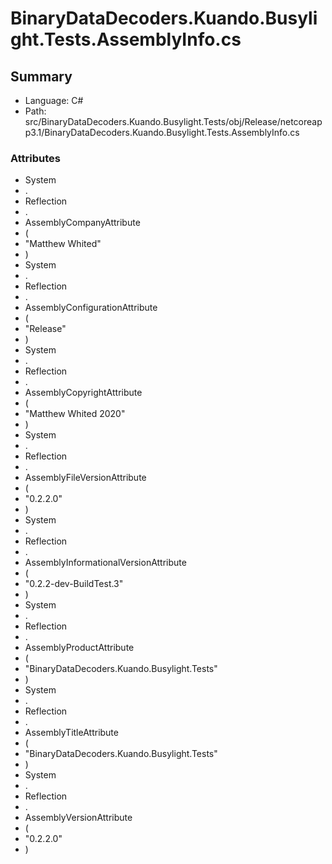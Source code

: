 ﻿# BinaryDataDecoders.Kuando.Busylight.Tests.AssemblyInfo.cs

## Summary

* Language: C#
* Path: src/BinaryDataDecoders.Kuando.Busylight.Tests/obj/Release/netcoreapp3.1/BinaryDataDecoders.Kuando.Busylight.Tests.AssemblyInfo.cs

### Attributes

 - System
 - .
 - Reflection
 - .
 - AssemblyCompanyAttribute
 - (
 - "Matthew Whited"
 - )
 - System
 - .
 - Reflection
 - .
 - AssemblyConfigurationAttribute
 - (
 - "Release"
 - )
 - System
 - .
 - Reflection
 - .
 - AssemblyCopyrightAttribute
 - (
 - "Matthew Whited 2020"
 - )
 - System
 - .
 - Reflection
 - .
 - AssemblyFileVersionAttribute
 - (
 - "0.2.2.0"
 - )
 - System
 - .
 - Reflection
 - .
 - AssemblyInformationalVersionAttribute
 - (
 - "0.2.2-dev-BuildTest.3"
 - )
 - System
 - .
 - Reflection
 - .
 - AssemblyProductAttribute
 - (
 - "BinaryDataDecoders.Kuando.Busylight.Tests"
 - )
 - System
 - .
 - Reflection
 - .
 - AssemblyTitleAttribute
 - (
 - "BinaryDataDecoders.Kuando.Busylight.Tests"
 - )
 - System
 - .
 - Reflection
 - .
 - AssemblyVersionAttribute
 - (
 - "0.2.2.0"
 - )

